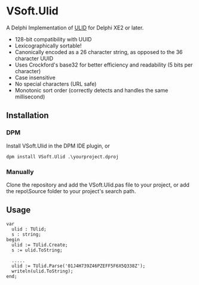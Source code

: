 # VSoft.Ulid

A Delphi Implementation of [ULID](https://github.com/ulid/spec) for Delphi XE2 or later.

- 128-bit compatibility with UUID
- Lexicographically sortable!
- Canonically encoded as a 26 character string, as opposed to the 36 character UUID
- Uses Crockford's base32 for better efficiency and readability (5 bits per character)
- Case insensitive
- No special characters (URL safe)
- Monotonic sort order (correctly detects and handles the same millisecond)

## Installation

### DPM

Install VSoft.Ulid in the DPM IDE plugin,  or 
```
dpm install VSoft.Ulid .\yourproject.dproj
```
### Manually
Clone the repository and add the VSoft.Ulid.pas file to your project, or add the repo\Source folder to your project's search path.

## Usage

```
var
  ulid : TUlid;
  s : string;
begin
  ulid := TUlid.Create;
  s := ulid.ToString;
  
  .....
  ulid := TUlid.Parse('01J4H739Z46PZEFF5F6X5Q338Z');
  writeln(ulid.ToString);
end;
```
